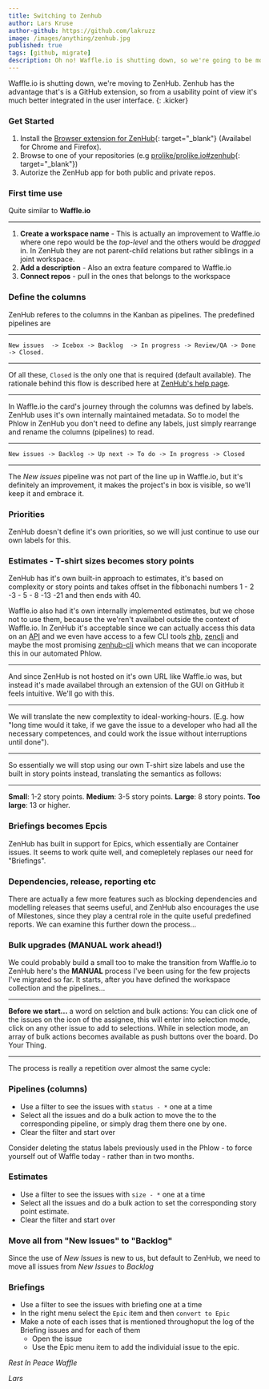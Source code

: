```yaml
---
title: Switching to Zenhub
author: Lars Kruse
author-github: https://github.com/lakruzz
image: /images/anything/zenhub.jpg
published: true
tags: [github, migrate]
description: Oh no! Waffle.io is shutting down, so we're going to be moving to ZenHub instead
---
```


Waffle.io is shutting down, we're moving to ZenHub. Zenhub has the advantage that's is a GitHub extension, so from a usability point of view it's much better integrated in the user interface.
{: .kicker}

### Get Started

1. Install the [Browser extension for ZenHub](https://www.zenhub.com/extension){: target="_blank"} (Availabel for Chrome and Firefox).
2. Browse to one of your repositories (e.g [prolike/prolike.io#zenhub](https://github.com/prolike/prolike.io#zenhub){: target="_blank"})
3. Autorize the ZenHub app for both public and private repos.

### First time use

Quite similar to **Waffle.io**

---

1. **Create a workspace name** - This is actually an improvement to Waffle.io where one repo would be the *top-level* and the others would be *dragged* in. In ZenHub they are not parent-child relations but rather siblings in a joint workspace.
2. **Add a description** - Also an extra feature compared to Waffle.io
3. **Connect repos** - pull in the ones that belongs to the workspace

### Define the columns

ZenHub referes to the columns in the Kanban as pipelines. The predefined pipelines are 

---

`New issues  -> Icebox -> Backlog  -> In progress -> Review/QA -> Done -> Closed.`

---

Of all these, `Closed` is the only one that is required (default available). The rationale behind this flow is described here at [ZenHub's help page](https://help.zenhub.com/support/home).

---

In Waffle.io the card's journey through the columns was defined by labels. ZenHub uses it's own internally maintained metadata. So to model the Phlow in ZenHub you don't need to define any labels, just simply rearrange and rename the columns (pipelines) to read.

---

`New issues -> Backlog -> Up next -> To do -> In progress -> Closed`

---

The *New issues* pipeline was not part of the line up in Waffle.io, but it's definitely an improvement, it makes the project's in box is visible, so we'll keep it and embrace it.

### Priorities

ZenHub doesn't define it's own priorities, so we will just continue to use our own labels for this.

### Estimates - T-shirt sizes becomes story points

ZenHub has it's own built-in approach to estimates, it's based on complexity or story points and takes offset in the fibbonachi numbers 1 - 2 -3 - 5 - 8 -13 -21 and then ends with 40.

Waffle.io also had it's own internally implemented estimates, but we chose not to use them, because the we'ren't availabel outside the context of Waffle.io. In ZenHub it's acceptable since we can actually access this data on an [API](https://github.com/ZenHubIO/API) and we even have access to a few CLI tools [zhb](https://github.com/cou929/zhb), [zencli](https://github.com/eltorocorp/zencli) and maybe the most promising [zenhub-cli](https://github.com/hiredgun/zenhub-cli) which means that we can incoporate this in our automated Phlow.

---

And since ZenHub is not hosted on it's own URL like Waffle.io was, but instead it's made availabel through an extension of the GUI on GitHub it feels intuitive. We'll go with this.

---

We will translate the new complextity to ideal-working-hours. (E.g. how "long time would it take, if we gave the issue to a developer who had all the necessary competences, and could work the issue without interruptions until done").

---

So essentially we will stop using our own T-shirt size labels and use the built in story points instead, translating the semantics as follows:

---

**Small**: 1-2 story points.
**Medium**: 3-5 story points.
**Large**: 8 story points.
**Too large**: 13 or higher.

### Briefings becomes Epcis

ZenHub has built in support for Epics, which essentially are Container issues. It seems to work quite well, and comepletely replases our need for "Briefings".

### Dependencies, release, reporting etc

There are actually a few more features such as blocking dependencies and modelling releases that seems useful, and ZenHub also encourages the use of Milestones, since they play a central role in the quite useful predefined reports. We can examine this further down the process...

### Bulk upgrades (MANUAL work ahead!)

We could probably build a small too to make the transition from Waffle.io to ZenHub here's the **MANUAL** process I've been using for the few projects I've migrated so far. It starts, after you have defined the workspace collection and the pipelines...

---

**Before we start...** a word on selction and bulk actions: You can click one of the issues on the icon of the assignee, this will enter into  selection mode, click on any other issue to add to selections. While in selection mode, an array of bulk actions becomes available as push buttons over the board. Do Your Thing.

---

The process is really a repetition over almost the same cycle:

### Pipelines (columns)

* Use a filter to see the issues with `status - *`  one at a time
* Select all the issues and do a bulk action to move the to the corresponding pipeline, or simply drag them there one by one.
* Clear the filter and start over

Consider deleting the status labels  previously used in the Phlow - to force yourself out of Waffle today - rather than in two months.

### Estimates

* Use a filter to see the issues with `size - *` one at a time
* Select all the issues and do a bulk action to set the corresponding story point estimate.
* Clear the filter and start over

### Move all from "New Issues" to "Backlog"

Since the use of *New Issues* is new to us, but default to ZenHub,  we need to move all issues from *New Issues* to *Backlog*

### Briefings

* Use a filter to see the issues with briefing one at a time
* In the right menu select the `Epic` item and then `convert to Epic`
* Make a note of each isses that is mentioned throughoput the log of the Briefing issues and for each of them
  * Open the issue
  * Use the Epic menu item to add the individuial issue to the epic.

*Rest In Peace Waffle*

*Lars*
